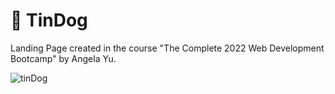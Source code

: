 # 🐶 TinDog
Landing Page created in the course "The Complete 2022 Web Development Bootcamp" by Angela Yu.

![tinDog](https://user-images.githubusercontent.com/38020527/156810001-13e6f34a-94dc-4ddd-be4a-34c575d9061f.png)
